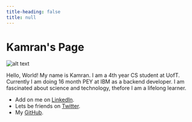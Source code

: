 ```yaml
---
title-heading: false
title: null
---
```


# Kamran's Page
![alt text](https://github.com/kamrandb/Personal_Page/blob/gh-pages/Personal_photo.JPG)


Hello, World! My name is Kamran. I am a 4th year CS student at UofT. Currently I am doing 16 month PEY at IBM as a backend developer. I am fascinated about science and technology,
thefore I am a lifelong learner. 

- Add on me on [LinkedIn](https://www.linkedin.com/in/badirov-kamran/).
- Lets be friends on [Twitter](https://twitter.com/kamranbadirov).
- My [GitHub](https://github.com/kamrandb).
